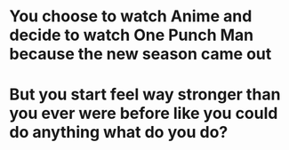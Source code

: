 # You choose to watch Anime and decide to watch One Punch Man because the new season came out
# But you start feel way stronger than you ever were before like you could do anything what do you do?
